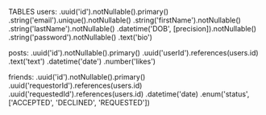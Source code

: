 TABLES
users:
.uuid('id').notNullable().primary()
.string('email').unique().notNullable()
.string('firstName').notNullable()
.string('lastName').notNullable()
.datetime('DOB', [precision]).notNullable()
.string('password').notNullable()
.text('bio')

posts:
.uuid('id').notNullable().primary()
.uuid('userId').references(users.id)
.text('text')
.datetime('date')
.number('likes')

friends:
.uuid('id').notNullable().primary()
.uuid('requestorId').references(users.id)
.uuid('requestedId').references(users.id)
.datetime('date)
.enum('status', ['ACCEPTED', 'DECLINED', 'REQUESTED'])